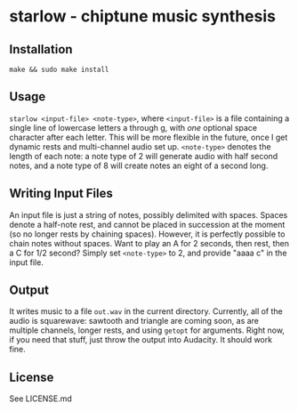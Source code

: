 starlow - chiptune music synthesis
======

Installation
------
`make && sudo make install`

Usage
------
`starlow <input-file> <note-type>`, where `<input-file>` is a file containing a single line of lowercase letters a through g, with *one* optional space character after each letter. This will be more flexible in the future, once I get dynamic rests and multi-channel audio set up. `<note-type>` denotes the length of each note: a note type of 2 will generate audio with half second notes, and a note type of 8 will create notes an eight of a second long.

Writing Input Files
------
An input file is just a string of notes, possibly delimited with spaces. Spaces denote a half-note rest, and cannot be placed in succession at the moment (so no longer rests by chaining spaces). However, it is perfectly possible to chain notes without spaces. Want to play an A for 2 seconds, then rest, then a C for 1/2 second? Simply set `<note-type>` to 2, and provide "aaaa c" in the input file.

Output
------
It writes music to a file `out.wav` in the current directory. Currently, all of the audio is squarewave: sawtooth and triangle are coming soon, as are multiple channels, longer rests, and using `getopt` for arguments. Right now, if you need that stuff, just throw the output into Audacity. It should work fine.

License
------
See LICENSE.md
